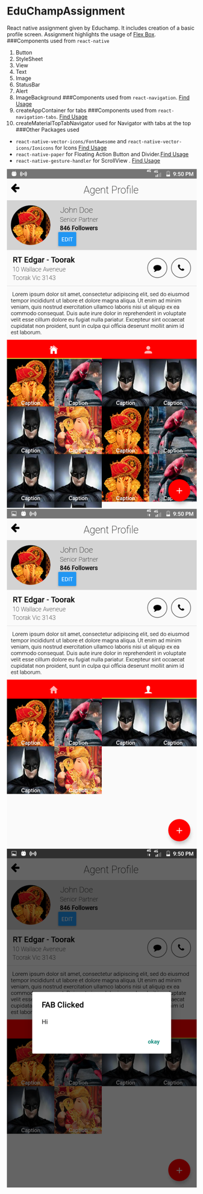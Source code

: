 # EduChampAssignment
React native assignment given by Educhamp.
It includes creation of a basic profile screen.
Assignment highlights the usage of [Flex Box](./App.js).
###Components used from `react-native`
1.  Button
2.  StyleSheet
3.  View
4.  Text
5.  Image
6.  StatusBar
7.  Alert
8.  ImageBackground
###Components used from `react-navigation`. [Find Usage](./src/lib/router.js)
1. createAppContainer for tabs
###Components used from `react-navigation-tabs`. [Find Usage](./src/lib/router.js)
1. createMaterialTopTabNavigator used for Navigator with tabs at the top
###Other Packages used
* `react-native-vector-icons/FontAwesome` and `react-native-vector-icons/Ionicons` for Icons  [Find Usage](./App.js)
* `react-native-paper` for Floating Action Button and Divider.[Find Usage](./App.js)
* `react-native-gesture-handler` for ScrollView . [Find Usage](./src/screens)

![alt text](./images/img1.png "Screenshot")
![alt text](./images/img2.png "Screenshot")
![alt text](./images/img3.png "Screenshot")

